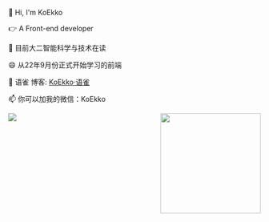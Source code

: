 👋 Hi, I'm KoEkko

👉 A Front-end developer

🌱 目前大二智能科学与技术在读

😄 从22年9月份正式开始学习的前端

💬 语雀 博客: [KoEkko·语雀](https://www.yuque.com/jjia)

📫 你可以加我的微信：KoEkko



<img align="left"  src="https://github-readme-stats.vercel.app/api/top-langs/?username=KoEkko" />

<img align="right" style="height:200px" src="https://github-readme-stats.vercel.app/api?username=KoEkko&show_icons=true&count_private=false&theme=vue-dark" />




<!--
**KoEkko/KoEkko** is a ✨ _special_ ✨ repository because its `README.md` (this file) appears on your GitHub profile.

Here are some ideas to get you started:

- 🔭 I’m currently working on ...
- 🌱 I’m currently learning ...
- 👯 I’m looking to collaborate on ...
- 🤔 I’m looking for help with ...
- 💬 Ask me about ...
- 📫 How to reach me: ...
- 😄 Pronouns: ...
- ⚡ Fun fact: ...
-->
